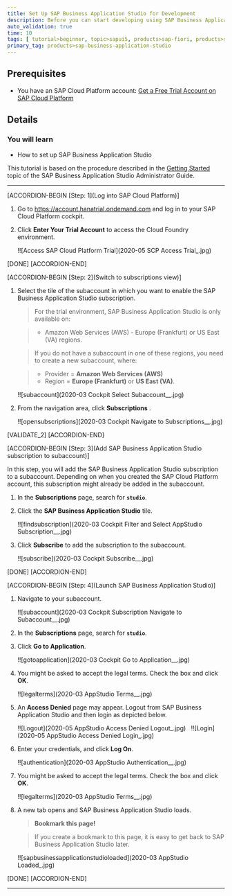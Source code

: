 ```yaml
---
title: Set Up SAP Business Application Studio for Development
description: Before you can start developing using SAP Business Application Studio, administrators must perform the required onboarding steps that are described in this tutorial.
auto_validation: true
time: 10
tags: [ tutorial>beginner, topic>sapui5, products>sap-fiori, products>sap-cloud-platform, products>sap-cloud-platform-workflow, software-product-function>sap-cloud-application-programming-model, topic>mobile, products>sap-mobile-cards, products>mobile-development-kit-client]
primary_tag: products>sap-business-application-studio
---
```


## Prerequisites
 - You have an SAP Cloud Platform account: [Get a Free Trial Account on SAP Cloud Platform](hcp-create-trial-account)

## Details
### You will learn
  - How to set up SAP Business Application Studio

This tutorial is based on the procedure described in the [Getting Started](https://help.sap.com/viewer/9d1db9835307451daa8c930fbd9ab264/Cloud/en-US/19611ddbe82f4bf2b493283e0ed602e5.html) topic of the SAP Business Application Studio Administrator Guide.

---

[ACCORDION-BEGIN [Step: 1](Log into SAP Cloud Platform)]


1. Go to <https://account.hanatrial.ondemand.com> and log in to your SAP Cloud Platform cockpit.

2. Click **Enter Your Trial Account** to access the Cloud Foundry environment.

    !![Access SAP Cloud Platform Trial](2020-05 SCP Access Trial_.jpg)

[DONE]
[ACCORDION-END]

[ACCORDION-BEGIN [Step: 2](Switch to subscriptions view)]

1. Select the tile of the subaccount in which you want to enable the SAP Business Application Studio subscription.

    >For the trial environment, SAP Business Application Studio is only available on:

    > - Amazon Web Services (AWS) - Europe (Frankfurt) or US East (VA) regions.

    >If you do not have a subaccount in one of these regions, you need to create a new subaccount, where:

    > - Provider = **Amazon Web Services (AWS)**
    > - Region = **Europe (Frankfurt)** or **US East (VA)**.

    !![subaccount](2020-03 Cockpit Select Subaccount__.jpg)

2. From the navigation area, click **Subscriptions** .

    !![opensubscriptions](2020-03 Cockpit Navigate to Subscriptions__.jpg)

[VALIDATE_2]
[ACCORDION-END]


[ACCORDION-BEGIN [Step: 3](Add SAP Business Application Studio subscription to subaccount)]

In this step, you will add the SAP Business Application Studio subscription to a subaccount. Depending on when you created the SAP Cloud Platform account, this subscription might already be added in the subaccount.

1. In the **Subscriptions** page, search for **`studio`**.

2. Click the **SAP Business Application Studio** tile.

    !![findsubscription](2020-03 Cockpit Filter and Select AppStudio Subscription__.jpg)

3. Click **Subscribe** to add the subscription to the subaccount.

    !![subscribe](2020-03 Cockpit Subscribe__.jpg)


[DONE]
[ACCORDION-END]

[ACCORDION-BEGIN [Step: 4](Launch SAP Business Application Studio)]

1. Navigate to your subaccount.

    !![subaccount](2020-03 Cockpit Subscription Navigate to Subaccount__.jpg)

2. In the **Subscriptions** page, search for **`studio`**.

3. Click **Go to Application**.

    !![gotoapplication](2020-03 Cockpit Go to Application__.jpg)

4. You might be asked to accept the legal terms. Check the box and click **OK**.

    !![legalterms](2020-03 AppStudio Terms__.jpg)

5. An **Access Denied** page may appear. Logout from SAP Business Application Studio and then login as depicted below.

    !![Logout](2020-05 AppStudio Access Denied Logout_.jpg)
    &nbsp;
    !![Login](2020-05 AppStudio Access Denied Login_.jpg)

6. Enter your credentials, and click **Log On**.

    !![authentication](2020-03 AppStudio Authentication__.jpg)

7. You might be asked to accept the legal terms. Check the box and click **OK**.

    !![legalterms](2020-03 AppStudio Terms__.jpg)

8. A new tab opens and SAP Business Application Studio loads.

    >**Bookmark this page!**

    >If you create a bookmark to this page, it is easy to get back to SAP Business Application Studio later.

    !![sapbusinessapplicationstudioloaded](2020-03 AppStudio Loaded_.jpg)


[DONE]
[ACCORDION-END]



---
